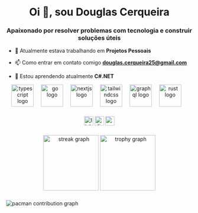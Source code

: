 <h1 align="center">Oi 👋, sou Douglas Cerqueira</h1>
<h3 align="center">Apaixonado por resolver problemas com tecnologia e construir soluções úteis</h3>


- 🔭 Atualmente estava trabalhando em **Projetos Pessoais**

- 📫 Como entrar em contato comigo **douglas.cerqueira25@gmail.com**

- 🌱 Estou aprendendo atualmente **C#.NET**

<div align="center">
  <img src="https://skillicons.dev/icons?i=cs" height="60" alt="typescript logo"  />
  <img width="12" />
  <img src="https://skillicons.dev/icons?i=net" height="60" alt="go logo"  />
  <img width="12" />
  <img src="https://skillicons.dev/icons?i=mysql" height="60" alt="nextjs logo"  />
  <img width="12" />
  <img src="https://skillicons.dev/icons?i=html" height="60" alt="tailwindcss logo"  />
  <img width="12" />
  <img src="https://skillicons.dev/icons?i=css" height="60" alt="graphql logo"  />
  <img width="12" />
  <img src="https://skillicons.dev/icons?i=javascript" height="60" alt="rust logo"  />
  <img width="12" />
</div>

###

<div align="center">
  <img src="https://img.shields.io/static/v1?message=LinkedIn&logo=linkedin&label=&color=0077B5&logoColor=white&labelColor=&style=for-the-badge" height="25" alt="linkedin logo"  />
  <img src="https://img.shields.io/static/v1?message=Discord&logo=discord&label=&color=7289DA&logoColor=white&labelColor=&style=for-the-badge" height="25" alt="discord logo"  />
  <img src="https://img.shields.io/static/v1?message=Gmail&logo=gmail&label=&color=D14836&logoColor=white&labelColor=&style=for-the-badge" height="25" alt="gmail logo"  />
</div>

###

<div align="center">
  <img src="https://streak-stats.demolab.com?user=douglas-cerqueira&locale=en&mode=daily&theme=dracula&hide_border=false&border_radius=5&order=3" height="150" alt="streak graph"  />
  <img src="https://github-profile-trophy.vercel.app?username=douglas-cerqueira&theme=dracula&column=-1&row=1&margin-w=8&margin-h=8&no-bg=false&no-frame=false&order=4" height="150" alt="trophy graph"  />
</div>

###

<picture>
  <source media="(prefers-color-scheme: dark)" srcset="https://raw.githubusercontent.com/maurodesouza/maurodesouza/output/pacman-contribution-graph-dark.svg">
  <source media="(prefers-color-scheme: light)" srcset="https://raw.githubusercontent.com/maurodesouza/maurodesouza/output/pacman-contribution-graph.svg">
  <img alt="pacman contribution graph" src="https://raw.githubusercontent.com/maurodesouza/maurodesouza/output/pacman-contribution-graph.svg">
</picture>

###
